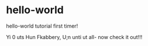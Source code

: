 # hello-world
hello-world tutorial first timer!

Yi 0 uts Hun Fkabbery,  U;n unti ut all- now check it out!!!
